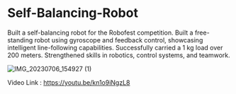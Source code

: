# Self-Balancing-Robot
Built a self-balancing robot for the Robofest competition. Built a free-standing robot using gyroscope and feedback control, showcasing intelligent line-following capabilities. Successfully carried a 1 kg load over 200 meters. Strengthened skills in robotics, control systems, and teamwork.

![IMG_20230706_154927 (1)](https://github.com/nisxarg/Self-Balancing-Robot/assets/87710167/04d5afa7-941b-4ce1-9e1e-dad0ee6695eb)

Video Link : https://youtu.be/kn1o9iNgzL8
